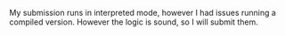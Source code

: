 My submission runs in interpreted mode, however I had issues running a compiled version. However the logic is sound, so I will submit them.
